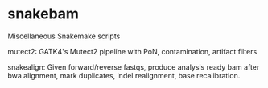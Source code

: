 # snakebam
Miscellaneous Snakemake scripts

mutect2: GATK4's Mutect2 pipeline with PoN, contamination, artifact filters

snakealign: Given forward/reverse fastqs, produce analysis ready bam after bwa alignment, mark duplicates, indel realignment, base recalibration. 

 

